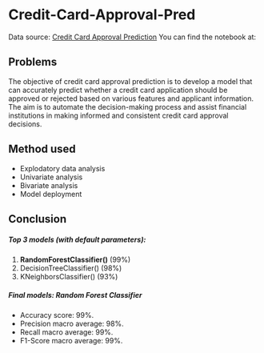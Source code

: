 # Credit-Card-Approval-Pred
Data source: [Credit Card Approval Prediction](https://www.kaggle.com/datasets/rikdifos/credit-card-approval-prediction)
You can find the notebook at: 
## Problems
The objective of credit card approval prediction is to develop a model that can accurately predict whether a credit card application should be approved or rejected based on various features and applicant information. The aim is to automate the decision-making process and assist financial institutions in making informed and consistent credit card approval decisions.

## Method used
* Explodatory data analysis
* Univariate analysis
* Bivariate analysis
* Model deployment

## Conclusion

##### Top 3 models (with default parameters):
1. **RandomForestClassifier()** (99%)
2. DecisionTreeClassifier() (98%)
3. KNeighborsClassifier() (93%)

##### Final models: **Random Forest Classifier**
* Accuracy score: 99%.
* Precision macro average: 98%.
* Recall macro average: 99%.
* F1-Score macro average: 99%.

